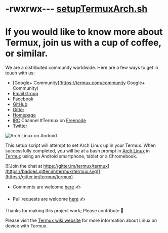 # -rwxrwx--- [setupTermuxArch.sh](https://raw.githubusercontent.com/sdrausty/TermuxArch/master/setupTermuxArch.sh)

# If you would like to know more about Termux, join us with a cup of coffee, or similar.

We are a distributed community worldwide. Here are a few ways to get in touch with us:
* [Google+ Community](https://termux.com/community Google+ Community)
* [Email Group](https://groups.io/g/termux)
* [Facebook](https://facebook.com/termux/)
* [GitHub](https://github.com/termux/)
* [Gitter](https://gitter.im/termux/termux)
* [Homepage](https://termux.com/)
* [IRC](./../logs/ircFreenodeTermuxWeechatlog) Channel #Termux on [Freenode](https://webchat.freenode.net/)
* [Twitter](https://twitter.com/termux)

![Arch Linux on Android](./../TermuxArchPlus/Screenshot_2017-10-18-06-09-29-831_com.termux.png)

This setup script will attempt to set Arch Linux up in your Termux.  When successfully completed, you will be at a bash prompt in [Arch Linux](https://archlinuxarm.org) in [Termux](https://wiki.termux.com/) using an Android smartphone, tablet or a Chromebook.

[![Join the chat at https://gitter.im/termux/termux](https://badges.gitter.im/termux/termux.svg)](https://gitter.im/termux/termux)

* Comments are welcome [here](https://github.com/sdrausty/TermuxArch/issues) ✍

* Pull requests are welcome [here](https://github.com/sdrausty/TermuxArch/pulls) ✍

Thanks for making this project work; Please contribute 🔆 

Please visit the [Termux wiki website](https://wiki.termux.com/) for more information about Linux on device with Termux.
